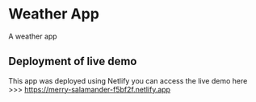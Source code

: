 # Weather App
A weather app

## Deployment of live demo
This app was deployed using Netlify
you can access the live demo here >>> https://merry-salamander-f5bf2f.netlify.app